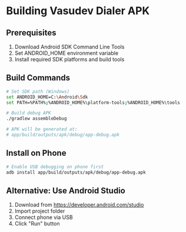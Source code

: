 # Building Vasudev Dialer APK

## Prerequisites
1. Download Android SDK Command Line Tools
2. Set ANDROID_HOME environment variable
3. Install required SDK platforms and build tools

## Build Commands
```bash
# Set SDK path (Windows)
set ANDROID_HOME=C:\Android\Sdk
set PATH=%PATH%;%ANDROID_HOME%\platform-tools;%ANDROID_HOME%\tools

# Build debug APK
./gradlew assembleDebug

# APK will be generated at:
# app/build/outputs/apk/debug/app-debug.apk
```

## Install on Phone
```bash
# Enable USB debugging on phone first
adb install app/build/outputs/apk/debug/app-debug.apk
```

## Alternative: Use Android Studio
1. Download from https://developer.android.com/studio
2. Import project folder
3. Connect phone via USB
4. Click "Run" button

